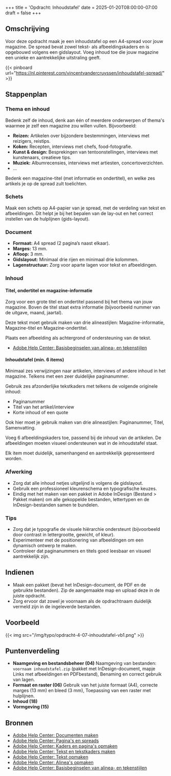 +++
title = 'Opdracht: Inhoudstafel'
date = 2025-01-20T08:00:00-07:00
draft = false
+++

## Omschrijving

Voor deze opdracht maak je een inhoudstafel op een A4-spread voor jouw magazine. De spread bevat zowel tekst- als afbeeldingskaders en is opgebouwd volgens een gidslayout. Voeg inhoud toe die jouw magazine een unieke en aantrekkelijke uitstraling geeft.

{{< pinboard url="https://nl.pinterest.com/vincentvandercruyssen/inhoudstafel-spread/" >}}

## Stappenplan

### Thema en inhoud

Bedenk zelf de inhoud, denk aan één of meerdere onderwerpen of thema's waarmee je zelf een magazine zou willen vullen. Bijvoorbeeld: 

- **Reizen:** Artikelen over bijzondere bestemmingen, interviews met reizigers, reistips.
- **Koken:** Recepten, interviews met chefs, food-fotografie.
- **Kunst & design:** Besprekingen van tentoonstellingen, interviews met kunstenaars, creatieve tips.
- **Muziek:** Albumrecensies, interviews met artiesten, concertoverzichten.
- ...

Bedenk een magazine-titel (met informatie en ondertitel), en welke zes artikels je op de spread zult toelichten. 

### Schets

Maak een schets op A4-papier van je spread, met de verdeling van tekst en afbeeldingen. Dit helpt je bij het bepalen van de lay-out en het correct instellen van de hulplijnen (gids-layout). 

### Document

- **Formaat:** A4 spread (2 pagina’s naast elkaar).
- **Marges:** 13 mm.
- **Afloop:** 3 mm.
- **Gidslayout:** Minimaal drie rijen en minimaal drie kolommen.
- **Lagenstructuur:** Zorg voor aparte lagen voor tekst en afbeeldingen.

### Inhoud

#### Titel, ondertitel en magazine-informatie

Zorg voor een grote titel en ondertitel passend bij het thema van jouw magazine. Boven de titel staat extra informatie (bijvoorbeeld nummer van de uitgave, maand, jaartal).

Deze tekst moet gebruik maken van drie alineastijlen: Magazine-informatie, Magazine-titel en Magazine-ondertitel.

Plaats een afbeelding als achtergrond of ondersteuning van de tekst.

- [Adobe Help Center: Basisbeginselen van alinea- en tekenstijlen](https://helpx.adobe.com/be_nl/indesign/using/paragraph-character-styles.html)

#### Inhoudstafel (min. 6 items)

Minimaal zes verwijzingen naar artikelen, interviews of andere inhoud in het magazine. Telkens met een zeer duidelijke paginanummer. 

Gebruik zes afzonderlijke tekstkaders met telkens de volgende originele inhoud:
- Paginanummer
- Titel van het artikel/interview
- Korte inhoud of een quote

Ook hier moet je gebruik maken van drie alineastijlen: Paginanummer, Titel, Samenvatting.

Voeg 6 afbeeldingskaders toe, passend bij de inhoud van de artikelen. De afbeeldingen moeten visueel ondersteunen wat in de inhoudstafel staat.

Elk item moet duidelijk, samenhangend en aantrekkelijk gepresenteerd worden.

### Afwerking

- Zorg dat alle inhoud netjes uitgelijnd is volgens de gidslayout.
- Gebruik een professioneel kleurenschema en typografische keuzes.
- Eindig met het maken van een pakket in Adobe InDesign (Bestand > Pakket maken) om alle gekoppelde bestanden, lettertypen en de InDesign-bestanden samen te bundelen.

### Tips

- Zorg dat je typografie de visuele hiërarchie ondersteunt (bijvoorbeeld door contrast in lettergrootte, gewicht, of kleur).
- Experimenteer met de positionering van afbeeldingen om een dynamisch ontwerp te maken.
- Controleer dat paginanummers en titels goed leesbaar en visueel aantrekkelijk zijn.

## Indienen

- Maak een pakket (bevat het InDesign-document, de PDF en de gebruikte bestanden). Zip de aangemaakte map en upload deze in de juiste opdracht.  
- Zorg ervoor dat zowel je voornaam als de opdrachtnaam duidelijk vermeld zijn in de ingeleverde bestanden.

## Voorbeeld

{{< img src="/img/typo/opdracht-4-07-inhoudstafel-vb1.png" >}}

## Puntenverdeling

- **Naamgeving en bestandsbeheer (04)** Naamgeving van bestanden: `voornaam inhoudstafel.zip` (pakket met InDesign-document, mapje Links met afbeeldingen en PDFbestand), Benaming en correct gebruik van lagen.
- **Formaat en raster (06)** Gebruik van het juiste formaat (A4), correcte marges (13 mm) en bleed (3 mm), Toepassing van een raster met hulplijnen.
- **Inhoud (18)**
- **Vormgeving (15)**

## Bronnen

- [Adobe Help Center: Documenten maken](https://helpx.adobe.com/be_nl/indesign/using/create-documents.html)
- [Adobe Help Center: Pagina's en spreads](https://helpx.adobe.com/be_nl/indesign/using/pages-spreads.html)
- [Adobe Help Center: Kaders en pagina's opmaken](https://helpx.adobe.com/be_nl/indesign/using/laying-out-frames-pages.html)
- [Adobe Help Center: Tekst en tekstkaders maken](https://helpx.adobe.com/be_nl/indesign/using/creating-text-text-frames.html)
- [Adobe Help Center: Tekst opmaken](https://helpx.adobe.com/be_nl/indesign/using/formatting-text.html)
- [Adobe Help Center: Alinea's opmaken](https://helpx.adobe.com/be_nl/indesign/using/formatting-paragraphs.html)
- [Adobe Help Center: Basisbeginselen van alinea- en tekenstijlen](https://helpx.adobe.com/be_nl/indesign/using/paragraph-character-styles.html)